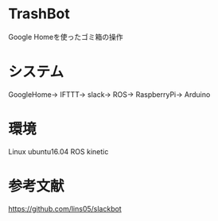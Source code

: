 # TrashBot
Google Homeを使ったゴミ箱の操作

# システム
GoogleHome→ IFTTT→ slack→ ROS→ RaspberryPi→ Arduino

# 環境
Linux
ubuntu16.04
ROS kinetic


# 参考文献
https://github.com/lins05/slackbot
